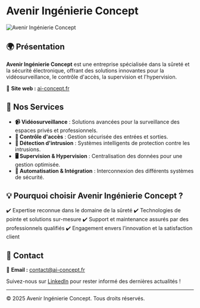 # Avenir Ingénierie Concept

![Avenir Ingénierie Concept](https://ai-concept.fr/logo.png)

## 🌍 Présentation
**Avenir Ingénierie Concept** est une entreprise spécialisée dans la sûreté et la sécurité électronique, offrant des solutions innovantes pour la vidéosurveillance, le contrôle d'accès, la supervision et l'hypervision.

🔗 **Site web :** [ai-concept.fr](https://ai-concept.fr)

## 🚀 Nos Services
- **📹 Vidéosurveillance** : Solutions avancées pour la surveillance des espaces privés et professionnels.
- **🔑 Contrôle d'accès** : Gestion sécurisée des entrées et sorties.
- **🔔 Détection d'intrusion** : Systèmes intelligents de protection contre les intrusions.
- **🖥️ Supervision & Hypervision** : Centralisation des données pour une gestion optimisée.
- **🔄 Automatisation & Intégration** : Interconnexion des différents systèmes de sécurité.

## 💡 Pourquoi choisir Avenir Ingénierie Concept ?
✔️ Expertise reconnue dans le domaine de la sûreté
✔️ Technologies de pointe et solutions sur-mesure
✔️ Support et maintenance assurés par des professionnels qualifiés
✔️ Engagement envers l’innovation et la satisfaction client

## 📩 Contact
📧 **Email :** contact@ai-concept.fr  

Suivez-nous sur [LinkedIn](https://www.linkedin.com/company/avenir-ingenierie-concept/) pour rester informé des dernières actualités !

---

© 2025 Avenir Ingénierie Concept. Tous droits réservés.
